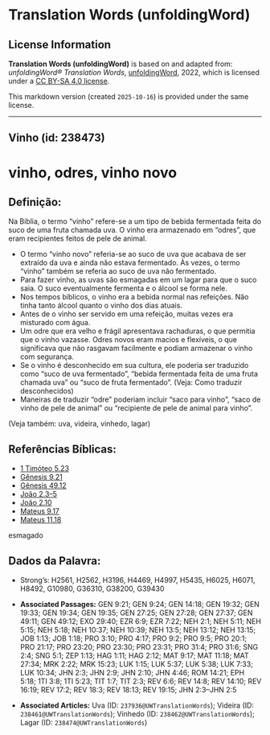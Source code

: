 # Translation Words (unfoldingWord)

## License Information

**Translation Words (unfoldingWord)** is based on and adapted from: _unfoldingWord® Translation Words_, [unfoldingWord](https://unfoldingword.org/utw), 2022, which is licensed under a [CC BY-SA 4.0 license](https://creativecommons.org/licenses/by-sa/4.0/legalcode.en).

This markdown version (created `2025-10-16`) is provided under the same license.



--------------------------------

## Vinho (id: 238473)

vinho, odres, vinho novo
========================

Definição:
----------

Na Bíblia, o termo “vinho” refere\-se a um tipo de bebida fermentada feita do suco de uma fruta chamada uva. O vinho era armazenado em “odres”, que eram recipientes feitos de pele de animal.

* O termo “vinho novo” referia\-se ao suco de uva que acabava de ser extraído da uva e ainda não estava fermentado. Às vezes, o termo “vinho” também se referia ao suco de uva não fermentado.
* Para fazer vinho, as uvas são esmagadas em um lagar para que o suco saia. O suco eventualmente fermenta e o álcool se forma nele.
* Nos tempos bíblicos, o vinho era a bebida normal nas refeições. Não tinha tanto álcool quanto o vinho dos dias atuais.
* Antes de o vinho ser servido em uma refeição, muitas vezes era misturado com água.
* Um odre que era velho e frágil apresentava rachaduras, o que permitia que o vinho vazasse. Odres novos eram macios e flexíveis, o que significava que não rasgavam facilmente e podiam armazenar o vinho com segurança.
* Se o vinho é desconhecido em sua cultura, ele poderia ser traduzido como “suco de uva fermentado”, “bebida fermentada feita de uma fruta chamada uva” ou “suco de fruta fermentado”. (Veja: Como traduzir desconhecidos)
* Maneiras de traduzir “odre” poderiam incluir “saco para vinho”, “saco de vinho de pele de animal” ou “recipiente de pele de animal para vinho”.

(Veja também: uva, videira, vinhedo, lagar)

Referências Bíblicas:
---------------------

* [1 Timóteo 5\.23](https://ref.ly/1Tim5:23)
* [Gênesis 9\.21](https://ref.ly/Gen9:21)
* [Gênesis 49\.12](https://ref.ly/Gen49:12)
* [João 2\.3–5](https://ref.ly/John2:3-John2:5)
* [João 2\.10](https://ref.ly/John2:10)
* [Mateus 9\.17](https://ref.ly/Matt9:17)
* [Mateus 11\.18](https://ref.ly/Matt11:18)

esmagado

Dados da Palavra:
-----------------

* Strong’s: H2561, H2562, H3196, H4469, H4997, H5435, H6025, H6071, H8492, G10980, G36310, G38200, G39430

* **Associated Passages:** GEN 9:21; GEN 9:24; GEN 14:18; GEN 19:32; GEN 19:33; GEN 19:34; GEN 19:35; GEN 27:25; GEN 27:28; GEN 27:37; GEN 49:11; GEN 49:12; EXO 29:40; EZR 6:9; EZR 7:22; NEH 2:1; NEH 5:11; NEH 5:15; NEH 5:18; NEH 10:37; NEH 10:39; NEH 13:5; NEH 13:12; NEH 13:15; JOB 1:13; JOB 1:18; PRO 3:10; PRO 4:17; PRO 9:2; PRO 9:5; PRO 20:1; PRO 21:17; PRO 23:20; PRO 23:30; PRO 23:31; PRO 31:4; PRO 31:6; SNG 2:4; SNG 5:1; ZEP 1:13; HAG 1:11; HAG 2:12; MAT 9:17; MAT 11:18; MAT 27:34; MRK 2:22; MRK 15:23; LUK 1:15; LUK 5:37; LUK 5:38; LUK 7:33; LUK 10:34; JHN 2:3; JHN 2:9; JHN 2:10; JHN 4:46; ROM 14:21; EPH 5:18; 1TI 3:8; 1TI 5:23; TIT 1:7; TIT 2:3; REV 6:6; REV 14:8; REV 14:10; REV 16:19; REV 17:2; REV 18:3; REV 18:13; REV 19:15; JHN 2:3–JHN 2:5
* **Associated Articles:** Uva (ID: `237936@UWTranslationWords`); Videira (ID: `238461@UWTranslationWords`); Vinhedo (ID: `238462@UWTranslationWords`); Lagar (ID: `238474@UWTranslationWords`)

